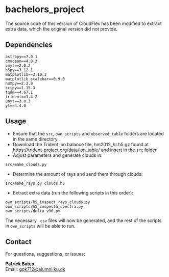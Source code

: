 # bachelors_project

The source code of this version of CloudFlex has been modified to extract extra data, which the original version did not provide.

## Dependencies 

```
astropy==7.0.1
cmocean==4.0.3
cmyt==2.0.2
h5py==3.12.1
matplotlib==3.10.3
matplotlib_scalebar==0.9.0
numpy==2.3.0
scipy==1.15.3
tqdm==4.67.1
trident==1.4.2
unyt==3.0.3
yt==4.4.0
```


## Usage

- Ensure that the `src`, `own_scripts` and `observed_table` folders are located in the same directory.
- Download the Trident ion balance file, hm2012_hr.h5.gz found at https://trident-project.org/data/ion_table/ and insert in the `src` folder.
- Adjust parameters and generate clouds in:

```
src/make_clouds.py
```

- Determine the amount of rays and send them through clouds:

```
src/make_rays.py clouds.h5
```


- Extract extra data (run the following scripts in this order):

```
own_scripts/h5_inspect_rays_clouds.py
own_scripts/h5_inspecta_spectra.py
own_scripts/delta_v90.py
```


The necessary `.csv` files will now be generated, and the rest of the scripts in `own_scripts` will be able to run.

## Contact

For questions, suggestions, or issues:

**Patrick Bates**  
Email: gpk712@alumni.ku.dk  






